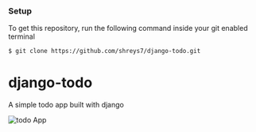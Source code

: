 ### Setup
To get this repository, run the following command inside your git enabled terminal
```bash
$ git clone https://github.com/shreys7/django-todo.git
```


# django-todo
A simple todo app built with django

![todo App](https://github.com/myrmayur/Django-Todo-app.git)


